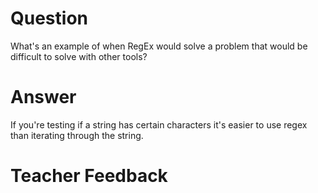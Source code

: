 # Question
What's an example of when RegEx would solve a problem that would be difficult to solve with other tools?

# Answer
If you're testing if a string has certain characters it's easier to use regex than iterating through the string.

# Teacher Feedback